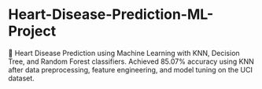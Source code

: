 # Heart-Disease-Prediction-ML-Project
💓 Heart Disease Prediction using Machine Learning with KNN, Decision Tree, and Random Forest classifiers. Achieved 85.07% accuracy using KNN after data preprocessing, feature engineering, and model tuning on the UCI dataset.
